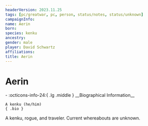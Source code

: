 ```yaml
---
headerVersion: 2023.11.25
tags: [pc/greatwar, pc, person, status/notes, status/unknown]
campaignInfo:
name: Aerin
born:
species: kenku
ancestry:
gender: male
player: David Schwartz
affiliations:
title: Aerin
---
```

# Aerin
<div class="grid cards ext-narrow-margin ext-one-column" markdown>
- :octicons-info-24:{ .lg .middle } __Biographical Information__

    A kenku (he/him)  
    { .bio }

</div>


A kenku, rogue, and traveler. Current whereabouts are unknown. 

